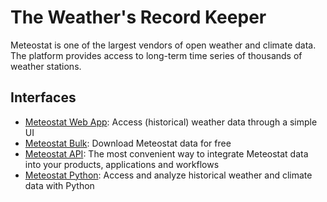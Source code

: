 # The Weather's Record Keeper

Meteostat is one of the largest vendors of open weather and climate data. The platform provides access to long-term time series of thousands of weather stations.

## Interfaces

* [Meteostat Web App](https://meteostat.net/): Access (historical) weather data through a simple UI
* [Meteostat Bulk](https://dev.meteostat.net/bulk/): Download Meteostat data for free
* [Meteostat API](https://dev.meteostat.net/api/): The most convenient way to integrate Meteostat data into your products, applications and workflows
* [Meteostat Python](https://dev.meteostat.net/python/): Access and analyze historical weather and climate data with Python
